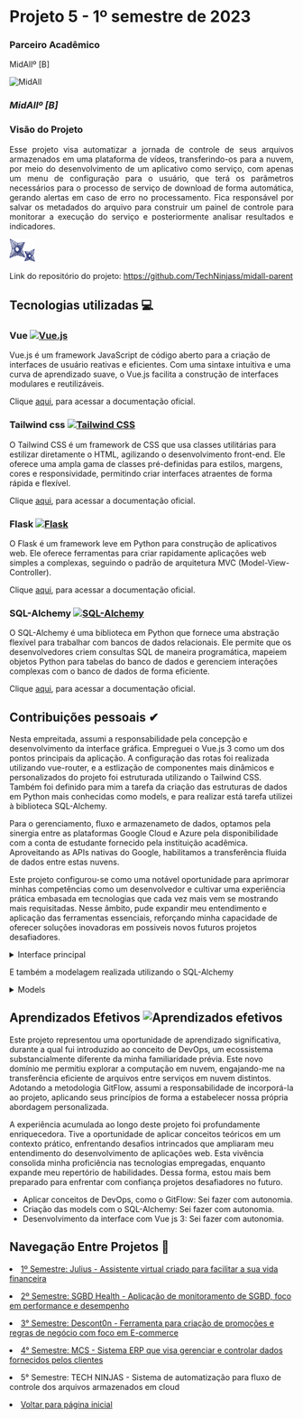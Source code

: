 # Projeto 5 - 1º semestre de 2023

### Parceiro Acadêmico

MidAllº [B] 

![MidAll](https://user-images.githubusercontent.com/79945984/225166828-fd8d6942-68e5-4c26-9466-06bc7b08e0d0.png)

### *MidAllº [B]*

### Visão do Projeto

<p align="justify">
Esse projeto visa automatizar a jornada de controle de seus arquivos armazenados em uma plataforma de vídeos, transferindo-os para a nuvem, por meio do desenvolvimento de um aplicativo como serviço, com apenas um menu de configuração para o usuário, que terá os parâmetros necessários para o processo de serviço de download de forma automática, gerando alertas em caso de erro no processamento. Fica responsável por salvar os metadados do arquivo para construir um painel de controle para monitorar a execução do serviço e posteriormente analisar resultados e indicadores.
</p>

<img src = "https://github.com/TechNinjass/midall-parent/blob/main/docs/Images/arminha.png" width="45" height="40" />

Link do repositório do projeto: https://github.com/TechNinjass/midall-parent

## Tecnologias utilizadas 💻

### Vue [![Vue.js](https://img.shields.io/badge/Vue.js-%234FC08D.svg?style=for-the-badge&logo=vue.js&logoColor=white)](https://vuejs.org/)

Vue.js é um framework JavaScript de código aberto para a criação de interfaces de usuário reativas e eficientes. Com uma sintaxe intuitiva e uma curva de aprendizado suave, o Vue.js facilita a construção de interfaces modulares e reutilizáveis.

Clique [aqui](https://vuejs.org/), para acessar a documentação oficial.

### Tailwind css  [![Tailwind CSS](https://img.shields.io/badge/Built_with-Tailwind_CSS-38B2AC?logo=tailwind-css&style=flat-square)](https://tailwindcss.com/)

O Tailwind CSS é um framework de CSS que usa classes utilitárias para estilizar diretamente o HTML, agilizando o desenvolvimento front-end. Ele oferece uma ampla gama de classes pré-definidas para estilos, margens, cores e responsividade, permitindo criar interfaces atraentes de forma rápida e flexível.

Clique [aqui](https://element-plus.org/), para acessar a documentação oficial.

### Flask [![Flask](https://img.shields.io/badge/Flask-%23000.svg?style=for-the-badge&logo=flask&logoColor=white)](http://flask.pocoo.org/)


O Flask é um framework leve em Python para construção de aplicativos web. Ele oferece ferramentas para criar rapidamente aplicações web simples a complexas, seguindo o padrão de arquitetura MVC (Model-View-Controller). 

Clique [aqui](https://flask.palletsprojects.com/en/2.3.x/), para acessar a documentação oficial.


### SQL-Alchemy [![SQL-Alchemy](https://img.shields.io/badge/SQL--Alchemy-%230D6A8F.svg?style=for-the-badge&logo=sqlalchemy&logoColor=white)](https://www.sqlalchemy.org/)

O SQL-Alchemy é uma biblioteca em Python que fornece uma abstração flexível para trabalhar com bancos de dados relacionais. Ele permite que os desenvolvedores criem consultas SQL de maneira programática, mapeiem objetos Python para tabelas do banco de dados e gerenciem interações complexas com o banco de dados de forma eficiente.

Clique [aqui](https://docs.sqlalchemy.org/), para acessar a documentação oficial.


## Contribuições pessoais ✔

Nesta empreitada, assumi a responsabilidade pela concepção e desenvolvimento da interface gráfica. Empreguei o Vue.js 3 como um dos pontos principais da aplicação. A configuração das rotas foi realizada utilizando vue-router, e a estlização de componentes mais dinâmicos e personalizados do projeto foi estruturada utilizando o Tailwind CSS. Também foi definido para mim a tarefa da criação das estruturas de dados em Python mais conhecidas como models, e para realizar está tarefa utilizei à biblioteca SQL-Alchemy.

Para o gerenciamento, fluxo e armazenameto de dados, optamos pela sinergia entre as plataformas Google Cloud e Azure pela disponibilidade com a conta de estudante fornecido pela instituição acadêmica. Aproveitando as APIs nativas do Google, habilitamos a transferência fluida de dados entre estas nuvens.

Este projeto configurou-se como uma notável oportunidade para aprimorar minhas competências como um desenvolvedor e cultivar uma experiência prática embasada em tecnologias que cada vez mais vem se mostrando mais requisitadas. Nesse âmbito, pude expandir meu entendimento e aplicação das ferramentas essenciais, reforçando minha capacidade de oferecer soluções inovadoras em possiveis novos futuros projetos desafiadores.

<details><summary>Interface principal</summary>
<img src="https://github.com/Borgarelli/Portfolio-Fatec/assets/79945984/e4cc6f49-8251-45cd-ae87-42ec1242909e">

> Essa é a interface principal da aplicação, onde utilizando toda a versatilidade do Vue, todos os elementos que a compõem estão componentizados e separados corretamente,e também otimizados e aplicados a coordenação de rotas utilizando o vue-router

```kotlin
<template>
  <div class="fundo">
    <div id="appView">
      <Cabecalho></Cabecalho>
      <div class="button-container">
        <router-link to="Configuracoes">
          <button class="my-button">
            <img src="../assets/config.png" alt="listagem" class="button-icon">
            <span class="button-text config">CONFIGURAÇÕES</span>
          </button>
        </router-link>
        <router-link to="tabela">
          <button class="my-button">
            <img src="../assets/listagem.png" alt="upload" class="button-icon">
            <span class="button-text">LISTAGEM DE ARQUIVOS</span>
          </button>
       </router-link>
        <router-link to="">
          <button class="my-button">
            <img src="../assets/grafico.png" alt="dashboard" class="button-icon">
            <span class="button-text config">DASHBOARD</span>
          </button>
       </router-link>
      </div>
      <video width="320" height="240" autoplay loop muted class="gif-ninja">
        <source src="../assets/gifDevNinja.mp4" type="video/mp4" />
      </video>
  </div>
</div>
</template>

<style scoped>
    .button-container {
        position: relative;
        height: 70vh;
        display: flex;
        justify-content: center;
        align-items: center;
        flex-direction: row;
        gap:200px;
    }

    .my-button {
        display: flex;
        flex-direction: column;
        align-items: center;
        justify-content: center;
        width: 300px;
        height: 310px;
        background-color: white;
        border-radius: 50px;
        color: white;
        font-size: 30px;
        font-weight: bold;
    }

    .my-button:hover {
      transform: scale(1.1);
      transition: 200ms linear;
    }

    .button-icon {
        width: 170px;
        height: 170px;
        padding-top: 40px;
    }

    .button-text {
        color: hwb(212 12% 38%);
        display: inline-block;
        white-space: wrap;
        padding-top: 20px;
        padding-right: 30px;
        padding-bottom: 30px;
        padding-left: 30px;
    }

    .fundo {
        position: absolute;
        background:  #B1D4E0;
        height: 100%;
        width: 100%;
    }

    .config {
      margin-top: 25px;
    }

    .gif-ninja {
      margin-left: 87%;
      margin-top: -4%;
      width: 12%;
    }
</style>

<script>
  import Cabecalho from '../components/Cabecalho.vue';
  export default {
    name: 'HomeView',

    components: {
      Cabecalho
    }
  }
</script> 
```
</details>

E também a modelagem realizada utilizando o SQL-Alchemy

<details><summary>Models</summary>

> Utilizando o SQL-Alchemy assim foram estruturadas as models para gerar nosso banco de dados, e apartir dele armazenar todos os dados e metadados exigidos.

```kotlin
from flaskr.db import db_instance

class Files(db_instance.Model):
    File_Id = db_instance.Column(db_instance.Integer, primary_key=True)
    Size_Files = db_instance.Column(db_instance.Integer, nullable=False)
    Format = db_instance.Column(db_instance.String(30), nullable=True)
    Name = db_instance.Column(db_instance.String(254), nullable=False)
    Date_Upload = db_instance.Column(db_instance.Date, nullable=False)
    Clouds_Fk = db_instance.Column(db_instance.Integer, db_instance.ForeignKey('cloud.Cloud_Id'))

class Network_Data(db_instance.Model):
    Network_Id = db_instance.Column(db_instance.Integer, primary_key=True)
    Speed_Upload = db_instance.Column(db_instance.Integer, nullable=False)
    Data_Used = db_instance.Column(db_instance.Date, nullable=False)
    Size_Files_Transf = db_instance.Column(db_instance.Integer, nullable=False)
    Time_Transfer = db_instance.Column(db_instance.Time, nullable=True)
    Data_Transfer = db_instance.Column(db_instance.Date, nullable=True)
    Cloud_Fk = db_instance.Column(db_instance.Integer, db_instance.ForeignKey('cloud.Cloud_Id'))

class Configuration(db_instance.Model):
    Config_Id = db_instance.Column(db_instance.Integer, primary_key=True)
    Limit_Size_Transfer = db_instance.Column(db_instance.Integer, nullable=True)
    Limit_Size_Files_Send = db_instance.Column(db_instance.Integer, nullable=True)
    Time_Start_Verify = db_instance.Column(db_instance.Time, nullable=False)
    Time_End_Verify = db_instance.Column(db_instance.Time, nullable=True)
    Interval_Verify_Files = db_instance.Column(db_instance.Time, nullable=False)
    Date_Update = db_instance.Column(db_instance.Date, nullable=False)
    Path_File_Origin = db_instance.Column(db_instance.String(254), nullable=True)
    Path_File_Destiny = db_instance.Column(db_instance.String(254), nullable=True)
    Cloud_Id = db_instance.Column(db_instance.Integer, db_instance.ForeignKey('cloud.Cloud_Id'), nullable=True)
    cloud = db_instance.relationship('Cloud', backref=db_instance.backref('configurations', lazy=True))

class Cloud(db_instance.Model):
    Cloud_Id = db_instance.Column(db_instance.Integer, primary_key=True)
    Url_Cloud_Destiny = db_instance.Column(db_instance.String(254), nullable=False)
    Url_Cloud_Origin = db_instance.Column(db_instance.String(254), nullable=False)
    Secret_Cloud_Origin = db_instance.Column(db_instance.String(254), nullable=False)
    Secret_Cloud_Destiny = db_instance.Column(db_instance.String(254), nullable=False)
    configurations = db_instance.relationship('Configuration', backref=db_instance.backref('cloud', lazy=True))
    network_data = db_instance.relationship('Network_Data', backref=db_instance.backref('cloud', lazy=True))
    files = db_instance.relationship('Files', backref=db_instance.backref('cloud', lazy=True))
```
</details>

## Aprendizados Efetivos ![Aprendizados efetivos](https://img.shields.io/badge/Aprendizados%20efetivos-100%25-brightgreen?style=for-the-badge)
Este projeto representou uma oportunidade de aprendizado significativa, durante a qual fui introduzido ao conceito de DevOps, um ecossistema substancialmente diferente da minha familiaridade prévia. Este novo domínio me permitiu explorar a computação em nuvem, engajando-me na transferência eficiente de arquivos entre serviços em nuvem distintos. Adotando a metodologia GitFlow, assumi a responsabilidade de incorporá-la ao projeto, aplicando seus princípios de forma a estabelecer nossa própria abordagem personalizada.

A experiência acumulada ao longo deste projeto foi profundamente enriquecedora. Tive a oportunidade de aplicar conceitos teóricos em um contexto prático, enfrentando desafios intrincados que ampliaram meu entendimento do desenvolvimento de aplicações web. Esta vivência consolida minha proficiência nas tecnologias empregadas, enquanto expande meu repertório de habilidades. Dessa forma, estou mais bem preparado para enfrentar com confiança projetos desafiadores no futuro.

- Aplicar conceitos de DevOps, como o GitFlow: Sei fazer com autonomia.
- Criação das models com o SQL-Alchemy: Sei fazer com autonomia.
- Desenvolvimento da interface com Vue js 3: Sei fazer com autonomia. 

## Navegação Entre Projetos :link:
 
<p align="justify" style="font-family:roboto;"><li><a href="https://github.com/Borgarelli/Portfolio-Fatec/blob/main/Julius.md"> 1º Semestre: Julius - Assistente virtual criado para facilitar a sua vida financeira</a></li></p>
<p align="justify" style="font-family:roboto;"><li><a href="https://github.com/Borgarelli/Portfolio-Fatec/blob/main/SGBD_Health.md"> 2º Semestre: SGBD Health - Aplicação de monitoramento de SGBD, foco em performance e desempenho</a></li></p>
<p align="justify" style="font-family:roboto;"><li><a href="https://github.com/Borgarelli/Portfolio-Fatec/blob/main/Descont0n.md"> 3° Semestre: Descont0n - Ferramenta para criação de promoções e regras de negócio com foco em E-commerce</a></li></p>
<p align="justify" style="font-family:roboto;"><li><a href="https://github.com/Borgarelli/Portfolio-Fatec/blob/main/MCS.md"> 4° Semestre: MCS - Sistema ERP que visa gerenciar e controlar dados fornecidos pelos clientes</a></li></p>
<p align="justify" style="font-family:roboto;"><li> 5° Semestre: TECH NINJAS - Sistema de automatização para fluxo de controle dos arquivos armazenados em cloud
<p align="justify" style="font-family:roboto;"><li><a href="https://github.com/Borgarelli/Portfolio-Fatec/blob/main/README.md"> Voltar para página inicial</a></li></p>
